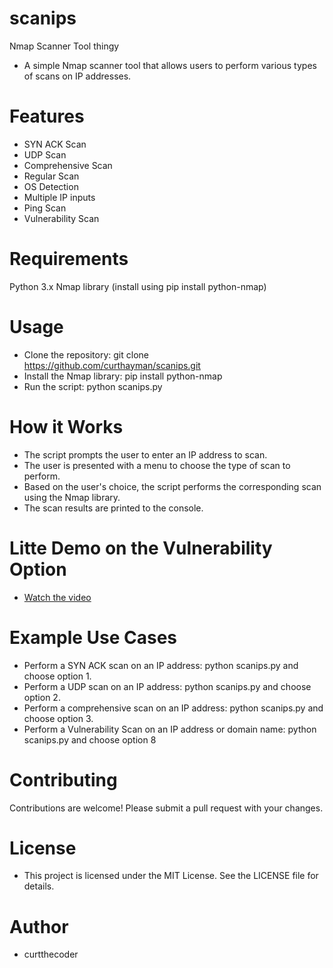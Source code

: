 # scanips
Nmap Scanner Tool thingy

- A simple Nmap scanner tool that allows users to perform various types of scans on IP addresses.

# Features
- SYN ACK Scan
- UDP Scan
- Comprehensive Scan
- Regular Scan
- OS Detection
- Multiple IP inputs
- Ping Scan
- Vulnerability Scan
# Requirements
Python 3.x
Nmap library (install using pip install python-nmap)
# Usage
- Clone the repository: git clone https://github.com/curthayman/scanips.git
- Install the Nmap library: pip install python-nmap
- Run the script: python scanips.py
# How it Works
- The script prompts the user to enter an IP address to scan.
- The user is presented with a menu to choose the type of scan to perform.
- Based on the user's choice, the script performs the corresponding scan using the Nmap library.
- The scan results are printed to the console.

# Litte Demo on the Vulnerability Option
- [Watch the video](https://haytreewebservices.com/wp-content/uploads/scanipdemo.mov)
# Example Use Cases
- Perform a SYN ACK scan on an IP address: python scanips.py and choose option 1.
- Perform a UDP scan on an IP address: python scanips.py and choose option 2.
- Perform a comprehensive scan on an IP address: python scanips.py and choose option 3.
- Perform a Vulnerability Scan on an IP address or domain name: python scanips.py and choose option 8
# Contributing
Contributions are welcome! Please submit a pull request with your changes.
# License
- This project is licensed under the MIT License. See the LICENSE file for details.
# Author
- curtthecoder
